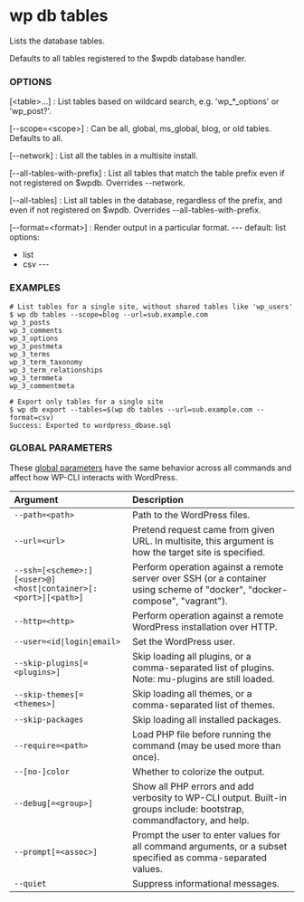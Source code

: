 # wp db tables

Lists the database tables.

Defaults to all tables registered to the $wpdb database handler.

### OPTIONS

[&lt;table&gt;...]
: List tables based on wildcard search, e.g. 'wp_*_options' or 'wp_post?'.

[\--scope=&lt;scope&gt;]
: Can be all, global, ms_global, blog, or old tables. Defaults to all.

[\--network]
: List all the tables in a multisite install.

[\--all-tables-with-prefix]
: List all tables that match the table prefix even if not registered on $wpdb. Overrides --network.

[\--all-tables]
: List all tables in the database, regardless of the prefix, and even if not registered on $wpdb. Overrides --all-tables-with-prefix.

[\--format=&lt;format&gt;]
: Render output in a particular format.
\---
default: list
options:
  - list
  - csv
\---

### EXAMPLES

    # List tables for a single site, without shared tables like 'wp_users'
    $ wp db tables --scope=blog --url=sub.example.com
    wp_3_posts
    wp_3_comments
    wp_3_options
    wp_3_postmeta
    wp_3_terms
    wp_3_term_taxonomy
    wp_3_term_relationships
    wp_3_termmeta
    wp_3_commentmeta

    # Export only tables for a single site
    $ wp db export --tables=$(wp db tables --url=sub.example.com --format=csv)
    Success: Exported to wordpress_dbase.sql

### GLOBAL PARAMETERS

These [global parameters](https://make.wordpress.org/cli/handbook/config/) have the same behavior across all commands and affect how WP-CLI interacts with WordPress.

| **Argument**    | **Description**              |
|:----------------|:-----------------------------|
| `--path=<path>` | Path to the WordPress files. |
| `--url=<url>` | Pretend request came from given URL. In multisite, this argument is how the target site is specified. |
| `--ssh=[<scheme>:][<user>@]<host\|container>[:<port>][<path>]` | Perform operation against a remote server over SSH (or a container using scheme of "docker", "docker-compose", "vagrant"). |
| `--http=<http>` | Perform operation against a remote WordPress installation over HTTP. |
| `--user=<id\|login\|email>` | Set the WordPress user. |
| `--skip-plugins[=<plugins>]` | Skip loading all plugins, or a comma-separated list of plugins. Note: mu-plugins are still loaded. |
| `--skip-themes[=<themes>]` | Skip loading all themes, or a comma-separated list of themes. |
| `--skip-packages` | Skip loading all installed packages. |
| `--require=<path>` | Load PHP file before running the command (may be used more than once). |
| `--[no-]color` | Whether to colorize the output. |
| `--debug[=<group>]` | Show all PHP errors and add verbosity to WP-CLI output. Built-in groups include: bootstrap, commandfactory, and help. |
| `--prompt[=<assoc>]` | Prompt the user to enter values for all command arguments, or a subset specified as comma-separated values. |
| `--quiet` | Suppress informational messages. |
